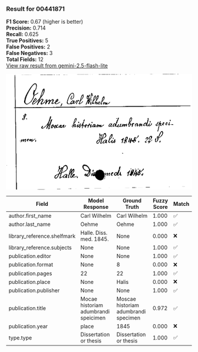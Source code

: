 ### Result for 00441871
**F1 Score:** 0.67 (higher is better)<br>**Precision:** 0.714<br>**Recall:** 0.625<br>**True Positives:** 5<br>**False Positives:** 2<br>**False Negatives:** 3<br>**Total Fields:** 12<br>[View raw result from gemini-2.5-flash-lite](https://github.com/RISE-UNIBAS/humanities_data_benchmark/blob/main/results/2025-10-01/T0208/request_T0208_00441871.json)

<img src="https://github.com/RISE-UNIBAS/humanities_data_benchmark/blob/main/benchmarks/zettelkatalog/images/00441871.jpg?raw=true" alt="00441871" width="600px">

| Field | Model Response | Ground Truth | Fuzzy Score | Match |
|-------|----------------|--------------|-------------|-------|
| author.first_name | Carl Wilhelm | Carl Wilhelm | 1.000 | ✅ |
| author.last_name | Oehme | Oehme | 1.000 | ✅ |
| library_reference.shelfmark | Halle. Diss. med. 1845. | None | 0.000 | ❌ |
| library_reference.subjects | None | None | 1.000 | ✅ |
| publication.editor | None | None | 1.000 | ✅ |
| publication.format | None | 8 | 0.000 | ❌ |
| publication.pages | 22 | 22 | 1.000 | ✅ |
| publication.place | None | Halis | 0.000 | ❌ |
| publication.publisher | None | None | 1.000 | ✅ |
| publication.title | Mocae historiam adumbrandi speicimen | Moscae historiam adumbrandi specimen | 0.972 | ✅ |
| publication.year | place | 1845 | 0.000 | ❌ |
| type.type | Dissertation or thesis | Dissertation or thesis | 1.000 | ✅ |

